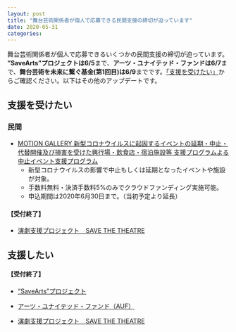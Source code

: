 ```yaml
---
layout: post
title: "舞台芸術関係者が個人で応募できる民間支援の締切が迫っています"
date: 2020-05-31
categories:
---
```

舞台芸術関係者が個人で応募できるいくつかの民間支援の締切が迫っています。
**”SaveArts”プロジェクトは6/5**まで、**アーツ・ユナイテッド・ファンドは6/7**まで、**舞台芸術を未来に繋ぐ基金(第1回目)は6/9**までです。[「支援を受けたい」](https://help-performing-arts.info/artists/)からご確認ください。以下はその他のアップデートです。

## 支援を受けたい
### 民間
* [MOTION GALLERY 新型コロナウイルスに起因するイベントの延期・中止・代替開催及び損害を受けた興行場・飲食店・宿泊施設等 支援プログラムよる中止イベント支援プログラム](https://motion-gallery.net/blog/suportprogram)
	* 新型コロナウイルスの影響で中止もしくは延期となったイベントや施設が対象。
	* 手数料無料・決済手数料5%のみでクラウドファンディング実施可能。
	* 申込期間は2020年6月30日まで。（当初予定より延長）

#### **【受付終了】**
* [演劇支援プロジェクト　SAVE THE THEATRE](https://savethetheatre.zaiko.io)

## 支援したい
#### **【受付終了】**

* [“SaveArts”プロジェクト](https://readyfor.jp/projects/SaveArts)

* [アーツ・ユナイテッド・ファンド（AUF）](https://camp-fire.jp/projects/view/271390)
	
* [演劇支援プロジェクト　SAVE THE THEATRE](https://savethetheatre.zaiko.io)
	

